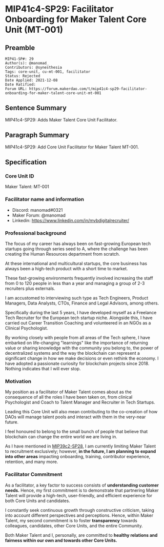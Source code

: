 # MIP41c4-SP29: Facilitator Onboarding for Maker Talent Core Unit (MT-001)

## Preamble

```
MIP41-SP#: 29
Author(s): @manomad_
Contributors: @synesthesia
Tags: core-unit, cu-mt-001, facilitator
Status: Rejected
Date Applied: 2021-12-08
Date Ratified: 
Forum URL: https://forum.makerdao.com/t/mip41c4-sp29-facilitator-onboarding-for-maker-talent-core-unit-mt-001
```

## Sentence Summary

MIP41c4-SP29: Adds Maker Talent Core Unit Facilitator.

## Paragraph Summary

MIP41c4-SP29: Add Core Unit Facilitator for Maker Talent MT-001.

## Specification

### Core Unit ID

Maker Talent: MT-001

### Facilitator name and information

- Discord: manomad#0321
- Maker Forum: @manomad
- Linkedin: https://www.linkedin.com/in/mvbdigitalrecruiter/

### Professional background

The focus of my career has always been on fast-growing European tech startups going through series seed to A, where the challenge has been creating the Human Resources department from scratch.

At these international and multicultural startups, the core business has always been a high-tech product with a short time to market.

These fast-growing environments frequently involved increasing the staff from 0 to 120 people in less than a year and managing a group of 2-3 recruiters plus externals.

I am accustomed to interviewing such type as Tech Engineers, Product Managers, Data Analysts, CTOs, Finance and Legal Advisors, among others.

Specifically during the last 5 years, I have developed myself as a Freelance Tech Recruiter for the European tech startup niche. Alongside this, I have carried out Career Transition Coaching and volunteered in an NGOs as a Clinical Psychologist.

By working closely with people from all areas of the Tech sphere, I have embarked on life-changing "learnings" like the importance of returning value or sharing knowledge with the community you belong to, the power of decentralized systems and the way the blockchain can represent a significant change in how we make decisions or even rethink the economy. I have adopted a passionate curiosity for blockchain projects since 2018. Nothing indicates that I will ever stop.

### Motivation

My position as a facilitator of Maker Talent comes about as the consequence of all the roles I have been taken on, from clinical Psychologist and Coach to Talent Manager and Recruiter in Tech Startups.

Leading this Core Unit will also mean contributing to the co-creation of how DAOs will manage talent pools and interact with them in the very-near future.

I feel honoured to belong to the small bunch of people that believe that blockchain can change the entire world we are living in.

As I have mentioned in [MIP39c2-SP28](https://github.com/makerdao/mips/blob/master/MIP39/MIP39c2-Subproposals/MIP39c2-SP28.md), I am currently limiting Maker Talent to recruitment exclusively; however, **in the future, I am planning to expand into other areas** impacting onboarding, training, contributor experience, retention, and many more.

### Facilitator Commitment

As a facilitator, a key factor to success consists of **understanding customer needs.** Hence, my first commitment is to demonstrate that partnering Maker Talent will provide a high-tech, user-friendly, and efficient experience for both Core Units and candidates.

I constantly seek continuous growth through constructive criticism, taking into account different perspectives and perceptions. Hence, within Maker Talent, my second commitment is to foster **transparency** towards colleagues, candidates, other Core Units, and the entire Community.

Both Maker Talent and I, personally, are committed to **healthy relations and fairness within our own and towards other Core Units.**
